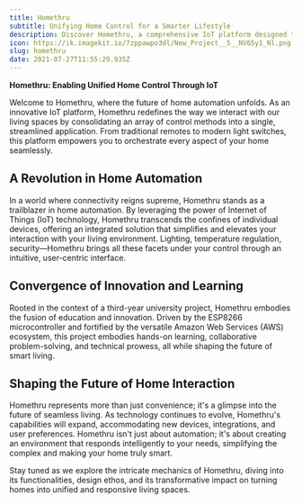 ```yaml
---
title: Homethru
subtitle: Unifying Home Control for a Smarter Lifestyle
description: Discover Homethru, a comprehensive IoT platform designed to cater to diverse home automation needs. Conceived as a third-year course project, Homethru harnesses the capabilities of ESP8266 and Amazon Web Services to seamlessly unify control methods, transforming your home into a responsive and intuitive living environment.
icon: https://ik.imagekit.io/7zppawpo3dl/New_Project__5__NV65y1_Nl.png
slug: homethru
date: 2021-07-27T11:55:29.935Z
---
```


**Homethru: Enabling Unified Home Control Through IoT**

Welcome to Homethru, where the future of home automation unfolds. As an innovative IoT platform, Homethru redefines the way we interact with our living spaces by consolidating an array of control methods into a single, streamlined application. From traditional remotes to modern light switches, this platform empowers you to orchestrate every aspect of your home seamlessly.

## A Revolution in Home Automation

In a world where connectivity reigns supreme, Homethru stands as a trailblazer in home automation. By leveraging the power of Internet of Things (IoT) technology, Homethru transcends the confines of individual devices, offering an integrated solution that simplifies and elevates your interaction with your living environment. Lighting, temperature regulation, security—Homethru brings all these facets under your control through an intuitive, user-centric interface.

## Convergence of Innovation and Learning

Rooted in the context of a third-year university project, Homethru embodies the fusion of education and innovation. Driven by the ESP8266 microcontroller and fortified by the versatile Amazon Web Services (AWS) ecosystem, this project embodies hands-on learning, collaborative problem-solving, and technical prowess, all while shaping the future of smart living.

## Shaping the Future of Home Interaction

Homethru represents more than just convenience; it's a glimpse into the future of seamless living. As technology continues to evolve, Homethru's capabilities will expand, accommodating new devices, integrations, and user preferences. Homethru isn't just about automation; it's about creating an environment that responds intelligently to your needs, simplifying the complex and making your home truly smart.

Stay tuned as we explore the intricate mechanics of Homethru, diving into its functionalities, design ethos, and its transformative impact on turning homes into unified and responsive living spaces.

